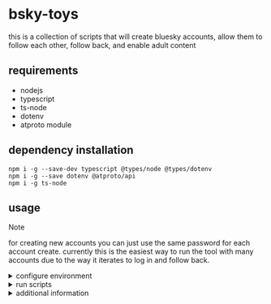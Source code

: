 # bsky-toys
this is a collection of scripts that will create bluesky accounts, allow them to follow each other, follow back, and enable adult content

## requirements
* nodejs
* typescript
* ts-node
* dotenv
* atproto module

## dependency installation
```
npm i -g --save-dev typescript @types/node @types/dotenv 
npm i -g --save dotenv @atproto/api
npm i -g ts-node
```

## usage
> [!NOTE]
>for creating new accounts you can just use the same password for each account create. currently this is the easiest way to run the tool with many accounts due to the way it iterates to log in and follow back.

<details>
<summary> configure environment </summary>

* rename **_.env.example_** to **_.env_**
* open **_.env_** in your editor of choice
* input existing account details
  * BSKY_USERNAME="**_youraccount.bsky.social_**"
  * BSKY_PASSWORD="**_password for an existing account_**"
* input the details for the acount you would like to create
  * NEWEMAIL="_valid email_"
  * NEWPW="_password for new account_"
  * NEWHANDLE="**_mynewaccount_**.bsky.social"
  * NEWCODE="bsky-social-**_xxxxx-xxxxx_**"
</details>

<details>
<summary> run scripts</summary>

**create account specified in _.env_**
```*.sh-session
npm run newacct
```
**follow accounts from _did.txt_**
```*.sh-session
npm run follow
```
**log in to accounts in _handle.txt_, follow _NEWHANDLE_ in _.env_**
```*.sh-session
npm run followback
```
**log into new account from _.env_, enable adult content**
```*.sh-session
npm run enableadult
```
**run all scripts**
```*.sh-session
npm run auto
```

<!-- 
**or to run the scripts themselves**

```*.sh-session
   node build/newacct.js

   node build/follow.js

   node build/followback.js

   node build/enableadult.js
``` -->
</details>

<details>
<summary> additional information </summary>

* follow.js will create a _did.txt_ and add the logged in user defined in **BSKY_USERNAME**
  * this is to ensure the account that you are following _from_ gets added
* followback.js will create _handles.txt_ and add the user defined in **NEWHANDLE**
  * this is to ensure your new account is added in case you have not changed **BSKY_USERNAME**
  </details>
